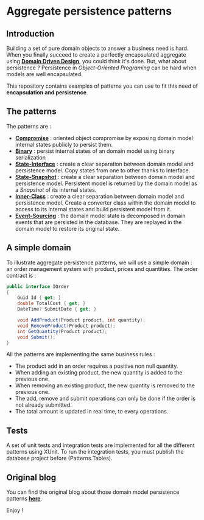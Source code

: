 # Aggregate persistence patterns

## Introduction
Building a set of pure domain objects to answer a business need is hard. When you finally succeed to create a perfectly
encapsulated aggregate using [**Domain Driven Design**](https://en.wikipedia.org/wiki/Domain-driven_design), 
you could think it's done. But, what about persistence ? Persistence in *Object-Oriented Programing* can be hard when models 
are well encapsulated.

This repository contains examples of patterns you can use to fit this need of **encapsulation and persistence**.

## The patterns
The patterns are :
* **[Compromise](/Patterns/Aggregate.Persistence.Compromise/)** 
: oriented object compromise by exposing domain model internal states publicly to persist them.
* **[Binary](/Patterns/Aggregate.Persistence.Binary)** 
: persist internal states of an domain model using binary serialization
* **[State-Interface](/Patterns/Aggregate.Persistence.StateInterface/)**
: create a clear separation between domain model and persistence model. Copy states from one to other
thanks to interface.
* **[State-Snapshot](/Patterns/Aggregate.Persistence.StateSnapshot/)**
: create a clear separation between domain model and persistence model. Persistent model is returned 
by the domain model as a *Snapshot* of its internal states.
* **[Inner-Class](/Patterns/Aggregate.Persistence.InnerClass/)**
: create a clear separation between domain model and persistence model. Create a converter class within 
the domain model to access to its internal states and build persistent model from it.
* **[Event-Sourcing](/Patterns/Aggregate.Persistence.EventSourcing/)**
: the domain model state is decomposed in domain events that are persisted in the database. They are 
replayed in the domain model to restore its original state.

## A simple domain
To illustrate aggregate persistence patterns, we will use a simple domain : an order management system with product, prices and quantities.
The order contract is :

```csharp
public interface IOrder
{
    Guid Id { get; }
    double TotalCost { get; }
    DateTime? SubmitDate { get; }

    void AddProduct(Product product, int quantity);
    void RemoveProduct(Product product);
    int GetQuantity(Product product);
    void Submit();
}
```

All the patterns are implementing the same business rules :
* The product add in an order requires a positive non null quantity.
* When adding an existing product, the new quantity is added to the previous one.
* When removing an existing product, the new quantity is removed to the previous one.
* The add, remove and submit operations can only be done if the order is not already submitted.
* The total amount is updated in real time, to every operations.

## Tests
A set of unit tests and integration tests are implemented for all the different patterns using XUnit. To run the integration
tests, you must publish the database project before (Patterns.Tables).

## Original blog
You can find the original blog about those domain model persistence patterns [**here**](http://pierregillon.com/persister-un-pur-domain-model-pas-si-simple/).

Enjoy !
